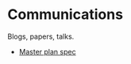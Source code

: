 # Communications

Blogs, papers, talks.

- [Master plan spec](https://www.lesswrong.com/posts/HbPXiB5Aiv3uHPXEh/master-plan-spec-needs-audit-logic-and-cooperative-ai)

